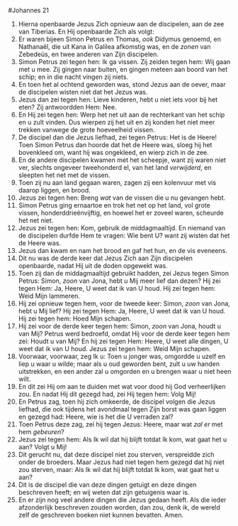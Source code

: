 #Johannes 21
1. Hierna openbaarde Jezus Zich opnieuw aan de discipelen, aan de zee van Tiberias. En Hij openbaarde Zich als volgt:
2. Er waren bijeen Simon Petrus en Thomas, *ook* Didymus genoemd, en Nathanaël, die uit Kana in Galilea afkomstig was, en de *zonen* van Zebedeüs, en twee anderen van Zijn discipelen.
3. Simon Petrus zei tegen hen: Ik ga vissen. Zij zeiden tegen hem: Wij gaan met u mee. Zij gingen naar buiten, en gingen meteen aan boord van het schip; en in die nacht vingen zij niets.
4. En toen het al ochtend geworden was, stond Jezus aan de oever, maar de discipelen wisten niet dat het Jezus was.
5. Jezus dan zei tegen hen: Lieve kinderen, hebt u niet iets voor bij het eten? Zij antwoordden Hem: Nee.
6. En Hij zei tegen hen: Werp het net uit aan de rechterkant van het schip en u zult vinden. Dus wierpen zij het uit en zij konden het niet meer trekken vanwege de grote hoeveelheid vissen.
7. De discipel dan die Jezus liefhad, zei tegen Petrus: Het is de Heere! Toen Simon Petrus dan hoorde dat het de Heere was, sloeg hij het bovenkleed om, want hij was ongekleed, en wierp zich in de zee.
8. En de andere discipelen kwamen met het scheepje, want zij waren niet ver, slechts ongeveer tweehonderd el, van het land *verwijderd*, en sleepten het net met de vissen.
9. Toen zij nu aan land gegaan waren, zagen zij een kolenvuur met vis daarop liggen, en brood.
10. Jezus zei tegen hen: Breng *wat* van de vissen die u nu gevangen hebt.
11. Simon Petrus ging ernaartoe en trok het net op het land, vol grote vissen, honderddrieënvijftig, en hoewel het er zoveel waren, scheurde het net niet.
12. Jezus zei tegen hen: Kom, gebruik de middagmaaltijd. En niemand van de discipelen durfde Hem te vragen: Wie bent U? want zij wisten dat het de Heere was.
13. Jezus dan kwam en nam het brood en gaf het hun, en de vis eveneens.
14. Dit nu was de derde keer dat Jezus Zich aan Zijn discipelen openbaarde, nadat Hij uit de doden opgewekt was.
15. Toen zij dan de middagmaaltijd gebruikt hadden, zei Jezus tegen Simon Petrus: Simon, *zoon* van Jona, hebt u Mij meer lief dan dezen? Hij zei tegen Hem: Ja, Heere, U weet dat ik van U houd. Hij zei tegen hem: Weid Mijn lammeren.
16. Hij zei opnieuw tegen hem, voor de tweede keer: Simon, *zoon* van Jona, hebt u Mij lief? Hij zei tegen Hem: Ja, Heere, U weet dat ik van U houd. Hij zei tegen hem: Hoed Mijn schapen.
17. Hij zei voor de derde keer tegen hem: Simon, *zoon* van Jona, houdt u van Mij? Petrus werd bedroefd, omdat Hij voor de derde keer tegen hem zei: Houdt u van Mij? En hij zei tegen Hem: Heere, U weet alle dingen, U weet dat ik van U houd. Jezus zei tegen hem: Weid Mijn schapen.
18. Voorwaar, voorwaar, zeg Ik u: Toen u jonger was, omgordde u uzelf en liep u waar u wilde; maar als u oud geworden bent, zult u uw handen uitstrekken, en een ander zal u omgorden en u brengen waar u niet heen wilt.
19. En dit zei Hij om aan te duiden met wat voor dood hij God verheerlijken zou. En nadat Hij dit gezegd had, zei Hij tegen hem: Volg Mij!
20. En Petrus zag, toen hij zich omkeerde, de discipel volgen die Jezus liefhad, die ook tijdens het avondmaal tegen Zijn borst was gaan liggen en gezegd had: Heere, wie is het die U verraden zal?
21. Toen Petrus deze zag, zei hij tegen Jezus: Heere, maar wat *zal er* met hem *gebeuren*?
22. Jezus zei tegen hem: Als Ik wil dat hij blijft totdat Ik kom, wat gaat het u aan? Volgt u Mij!
23. Dit gerucht nu, dat deze discipel niet zou sterven, verspreidde zich onder de broeders. Maar Jezus had niet tegen hem gezegd dat hij niet zou sterven, maar: Als Ik wil dat hij blijft totdat Ik kom, wat gaat het u aan?
24. Dit is de discipel die van deze dingen getuigt en deze dingen beschreven heeft; en wij weten dat zijn getuigenis waar is.
25. En er zijn nog veel andere dingen die Jezus gedaan heeft. Als die ieder afzonderlijk beschreven zouden worden, dan zou, denk ik, de wereld zelf de geschreven boeken niet kunnen bevatten. Amen.
